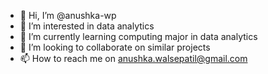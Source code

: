 - 👋 Hi, I’m @anushka-wp
- 👀 I’m interested in data analytics 
- 🌱 I’m currently learning computing major in data analytics 
- 💞️ I’m looking to collaborate on similar projects 
- 📫 How to reach me on anushka.walsepatil@gmail.com 

<!---
anushka-wp/anushka-wp is a ✨ special ✨ repository because its `README.md` (this file) appears on your GitHub profile.
You can click the Preview link to take a look at your changes.
--->
